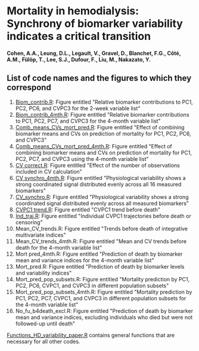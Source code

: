 # Mortality in hemodialysis: Synchrony of biomarker variability indicates a critical transition

#### Cohen, A.A., Leung, D.L., Legault, V., Gravel, D., Blanchet, F.G., Côté, A.M., Fülöp, T., Lee, S.J., Dufour, F., Liu, M., Nakazato, Y.

## List of code names and the figures to which they correspond

1. [Biom_contrib.R](https://github.com/cohenaginglab/HD_variability/blob/2bd133778b3dd4c511ff252eb54c07970767f996/Biom%20contrib.R): Figure entitled "Relative biomarker contributions to PC1, PC2, PC6, and CVPC3 for the 2-week variable list"
2. [Biom_contrib_4mth.R](https://github.com/cohenaginglab/HD_variability/blob/2bd133778b3dd4c511ff252eb54c07970767f996/Biom%20contrib_4mth.R): Figure entitled "Relative biomarker contributions to PC1, PC2, PC7, and CVPC3 for the 4-month variable list"
3. [Comb_means_CVs_mort_pred.R](https://github.com/cohenaginglab/HD_variability/blob/9e03a1546069d3f2e667309e9458712d3a288ecc/Comb_means_CVs_mort_pred.R): Figure entitled "Effect of combining biomarker means and CVs on prediction of mortality for PC1, PC2, PC6, and CVPC3"
4. [Comb_means_CVs_mort_pred_4mth.R](https://github.com/cohenaginglab/HD_variability/blob/9e03a1546069d3f2e667309e9458712d3a288ecc/Comb_means_CVs_mort_pred_4mth.R): Figure entitled "Effect of combining biomarker means and CVs on prediction of mortality for PC1, PC2, PC7, and CVPC3 using the 4-month variable list"
5. [CV correct.R](https://github.com/cohenaginglab/HD_variability/blob/9e03a1546069d3f2e667309e9458712d3a288ecc/CV%20correct.R): Figure entitled "Effect of the number of observations included in CV calculation"
6. [CV synchro_4mth.R](https://github.com/cohenaginglab/HD_variability/blob/9e03a1546069d3f2e667309e9458712d3a288ecc/CV%20synchro_4mth.R): Figure entitled "Physiological variability shows a strong coordinated signal distributed evenly across all 16 measured biomarkers"
7. [CV_synchro.R](https://github.com/cohenaginglab/HD_variability/blob/9e03a1546069d3f2e667309e9458712d3a288ecc/CV_synchro.R): Figure entitled "Physiological variability shows a strong coordinated signal distributed evenly across all measured biomarkers"
8. [CVPC1 trend.R](https://github.com/cohenaginglab/HD_variability/blob/9e03a1546069d3f2e667309e9458712d3a288ecc/CVPC1%20trend.R): Figure entitled "CVPC1 trend before death"
9. [Ind_traj.R](https://github.com/cohenaginglab/HD_variability/blob/9e03a1546069d3f2e667309e9458712d3a288ecc/Ind_traj.R): Figure entitled "Individual CVPC1 trajectories before death or censoring"
10. Mean_CV_trends.R: Figure entitled "Trends before death of integrative multivariate indices"
11. Mean_CV_trends_4mth.R: Figure entitled "Mean and CV trends before death for the 4-month variable list"
12. Mort pred_4mth.R: Figure entitled "Prediction of death by biomarker mean and variance indices for the 4-month variable list"
13. Mort_pred.R: Figure entitled "Prediction of death by biomarker levels and variability indices"
14. Mort_pred_pop_subsets.R: Figure entitled "Mortality prediction by PC1, PC2, PC6, CVPC1, and CVPC3 in different population subsets"
15. Mort_pred_pop_subsets_4mth.R: Figure entitled "Mortality prediction by PC1, PC2, PC7, CVPC1, and CVPC3 in different population subsets for the 4-month variable list"
16. No_fu_b4death_excl.R: Figure entitled "Prediction of death by biomarker mean and variance indices, excluding individuals who died but were not followed-up until death"

[Functions_HD_variability_paper.R](https://github.com/cohenaginglab/HD_variability/blob/9e03a1546069d3f2e667309e9458712d3a288ecc/Functions_HD_variability_paper.R) contains general functions that are necessary for all other codes.
